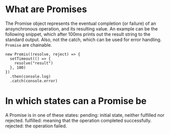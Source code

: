 # What are Promises
  The Promise object represents the eventual completion (or failure) of an ansynchronous operation, and its resulting value. An example can be the following snippet, which after 100ms prints out the result string to the standard output. Also, not the catch, which can be used for error handling. `Promise` are chainable.

    new Promis((resolve, reject) => {
      setTimeout(() => {
        resolve("result")
      }, 100)
    })
      .then(console.log)
      .catch(console.error)

# In which states can a Promise be
  A Promise is in one of these states: 
    pending: initial state, neither fulfilled nor rejected.
    fulfilled: meaning that the operation completed successfully.
    rejected: the operation failed.

